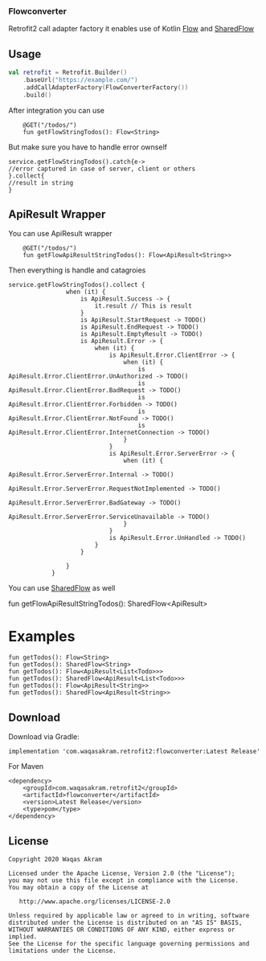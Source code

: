 ### Flowconverter
 Retrofit2 call adapter factory it enables use of Kotlin [Flow](https://kotlinlang.org/docs/reference/coroutines/flow.html) and [SharedFlow](https://kotlin.github.io/kotlinx.coroutines/kotlinx-coroutines-core/kotlinx.coroutines.flow/-shared-flow/)
 
## Usage

```kotlin
val retrofit = Retrofit.Builder()
    .baseUrl("https://example.com/")
    .addCallAdapterFactory(FlowConverterFactory())
    .build()
```
After integration you can use 
```
    @GET("/todos/")
    fun getFlowStringTodos(): Flow<String>
```
But make sure you have to handle error ownself

```
service.getFlowStringTodos().catch{e->
//error captured in case of server, client or others
}.collect{
//result in string
}
```
## ApiResult Wrapper
You can use ApiResult<T> wrapper
```
    @GET("/todos/")
    fun getFlowApiResultStringTodos(): Flow<ApiResult<String>>
```
Then everything is handle and catagroies
```
service.getFlowStringTodos().collect {
                when (it) {
                    is ApiResult.Success -> {
                        it.result // This is result
                    }
                    is ApiResult.StartRequest -> TODO()
                    is ApiResult.EndRequest -> TODO()
                    is ApiResult.EmptyResult -> TODO()
                    is ApiResult.Error -> {
                        when (it) {
                            is ApiResult.Error.ClientError -> {
                                when (it) {
                                    is ApiResult.Error.ClientError.UnAuthorized -> TODO()
                                    is ApiResult.Error.ClientError.BadRequest -> TODO()
                                    is ApiResult.Error.ClientError.Forbidden -> TODO()
                                    is ApiResult.Error.ClientError.NotFound -> TODO()
                                    is ApiResult.Error.ClientError.InternetConnection -> TODO()
                                }
                            }
                            is ApiResult.Error.ServerError -> {
                                when (it) {
                                    ApiResult.Error.ServerError.Internal -> TODO()
                                    ApiResult.Error.ServerError.RequestNotImplemented -> TODO()
                                    ApiResult.Error.ServerError.BadGateway -> TODO()
                                    ApiResult.Error.ServerError.ServiceUnavailable -> TODO()
                                }
                            }
                            is ApiResult.Error.UnHandled -> TODO()
                        }
                    }

                }
            }
```
You can use [SharedFlow](https://kotlin.github.io/kotlinx.coroutines/kotlinx-coroutines-core/kotlinx.coroutines.flow/-shared-flow/) as well

fun getFlowApiResultStringTodos(): SharedFlow<ApiResult<String>>

# Examples
```
fun getTodos(): Flow<String>
fun getTodos(): SharedFlow<String>
fun getTodos(): Flow<ApiResult<List<Todo>>>
fun getTodos(): SharedFlow<ApiResult<List<Todo>>>
fun getTodos(): Flow<ApiResult<String>>
fun getTodos(): SharedFlow<ApiResult<String>>
```
## Download
Download via Gradle:

```
implementation 'com.waqasakram.retrofit2:flowconverter:Latest Release'
```

For Maven
```
<dependency>
	<groupId>com.waqasakram.retrofit2</groupId>
	<artifactId>flowconverter</artifactId>
	<version>Latest Release</version>
	<type>pom</type>
</dependency>
```

## License

```
Copyright 2020 Waqas Akram

Licensed under the Apache License, Version 2.0 (the "License");
you may not use this file except in compliance with the License.
You may obtain a copy of the License at

   http://www.apache.org/licenses/LICENSE-2.0

Unless required by applicable law or agreed to in writing, software
distributed under the License is distributed on an "AS IS" BASIS,
WITHOUT WARRANTIES OR CONDITIONS OF ANY KIND, either express or implied.
See the License for the specific language governing permissions and
limitations under the License.
```

